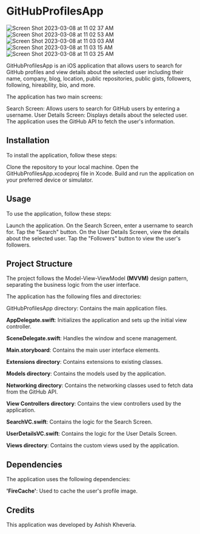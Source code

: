 # GitHubProfilesApp

![Screen Shot 2023-03-08 at 11 02 37 AM](https://user-images.githubusercontent.com/76988309/223627937-c84d903d-53bb-45e1-aa27-d862472c66eb.png)
![Screen Shot 2023-03-08 at 11 02 53 AM](https://user-images.githubusercontent.com/76988309/223627947-5a79e5ef-c79e-4af3-8085-6ef78608ed13.png)
![Screen Shot 2023-03-08 at 11 03 03 AM](https://user-images.githubusercontent.com/76988309/223627956-5fd5e832-9d40-4098-9d8d-2aa291d5eaa4.png)
![Screen Shot 2023-03-08 at 11 03 15 AM](https://user-images.githubusercontent.com/76988309/223627961-f492e241-44a1-4c30-8a20-d4f69ce0c3fe.png)
![Screen Shot 2023-03-08 at 11 03 25 AM](https://user-images.githubusercontent.com/76988309/223627963-08114c4f-650b-4a34-96fe-b60babb53941.png)


GitHubProfilesApp is an iOS application that allows users to search for GitHub profiles and view details about the selected user including their name, company, blog, location, public repositories, public gists, followers, following, hireability, bio, and more.

The application has two main screens:

Search Screen: Allows users to search for GitHub users by entering a username.
User Details Screen: Displays details about the selected user.
The application uses the GitHub API to fetch the user's information.

## Installation
To install the application, follow these steps:

Clone the repository to your local machine.
Open the GitHubProfilesApp.xcodeproj file in Xcode.
Build and run the application on your preferred device or simulator.

## Usage
To use the application, follow these steps:

Launch the application.
On the Search Screen, enter a username to search for.
Tap the "Search" button.
On the User Details Screen, view the details about the selected user.
Tap the "Followers" button to view the user's followers.

## Project Structure
The project follows the Model-View-ViewModel **(MVVM)** design pattern, separating the business logic from the user interface.

The application has the following files and directories:

GitHubProfilesApp directory: Contains the main application files.

**AppDelegate.swift**: Initializes the application and sets up the initial view controller.

**SceneDelegate.swift**: Handles the window and scene management.

**Main.storyboard**: Contains the main user interface elements.

**Extensions directory**: Contains extensions to existing classes.

**Models directory**: Contains the models used by the application.

**Networking directory**: Contains the networking classes used to fetch data from the GitHub API.

**View Controllers directory**: Contains the view controllers used by the application.

**SearchVC.swift**: Contains the logic for the Search Screen.

**UserDetailsVC.swift**: Contains the logic for the User Details Screen.

**Views directory**: Contains the custom views used by the application.

## Dependencies
The application uses the following dependencies:

**'FireCache'**: Used to cache the user's profile image.

## Credits
This application was developed by Ashish Kheveria.
